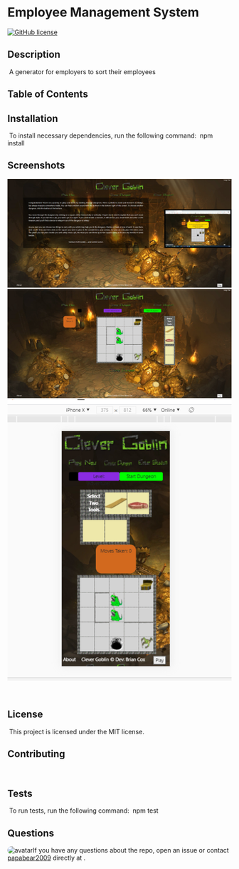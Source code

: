 
# Employee Management System
[![GitHub license](https://img.shields.io/badge/license-MIT-blue.svg)](https://github.com/papabear2009)

## Description
​
A generator for employers to sort their employees
​
## Table of Contents

## Installation
​
To install necessary dependencies, run the following command:
​
npm install
​
## Screenshots
![](screenshots/screenshot1.png)
![](screenshots/screenshot2.png)
![](screenshots/mobileScreenShot.png)

​
## License
​
This project is licensed under the MIT license.
  
## Contributing
​
[]('https://github.com/') 

## Tests
​
To run tests, run the following command:
​
npm test
​
## Questions
​
<img src="https://avatars2.githubusercontent.com/u/66181937?v=4" alt="avatar" style="border-radius: 16px" width="30" />
​
If you have any questions about the repo, open an issue or contact [papabear2009](https://github.com/papabear2009) directly at .
